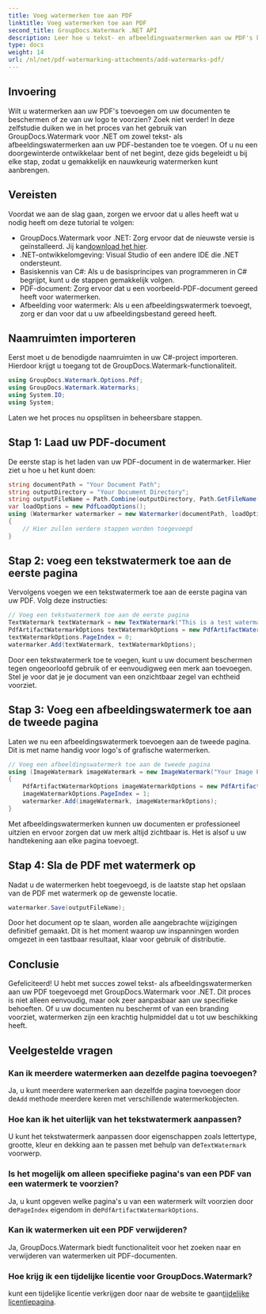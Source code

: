 ```yaml
---
title: Voeg watermerken toe aan PDF
linktitle: Voeg watermerken toe aan PDF
second_title: GroupDocs.Watermark .NET API
description: Leer hoe u tekst- en afbeeldingswatermerken aan uw PDF's kunt toevoegen met GroupDocs.Watermark voor .NET met onze uitgebreide stapsgewijze handleiding.
type: docs
weight: 14
url: /nl/net/pdf-watermarking-attachments/add-watermarks-pdf/
---
```

## Invoering
Wilt u watermerken aan uw PDF's toevoegen om uw documenten te beschermen of ze van uw logo te voorzien? Zoek niet verder! In deze zelfstudie duiken we in het proces van het gebruik van GroupDocs.Watermark voor .NET om zowel tekst- als afbeeldingswatermerken aan uw PDF-bestanden toe te voegen. Of u nu een doorgewinterde ontwikkelaar bent of net begint, deze gids begeleidt u bij elke stap, zodat u gemakkelijk en nauwkeurig watermerken kunt aanbrengen.
## Vereisten
Voordat we aan de slag gaan, zorgen we ervoor dat u alles heeft wat u nodig heeft om deze tutorial te volgen:
-  GroupDocs.Watermark voor .NET: Zorg ervoor dat de nieuwste versie is geïnstalleerd. Jij kan[download het hier](https://releases.groupdocs.com/Watermark/net/).
- .NET-ontwikkelomgeving: Visual Studio of een andere IDE die .NET ondersteunt.
- Basiskennis van C#: Als u de basisprincipes van programmeren in C# begrijpt, kunt u de stappen gemakkelijk volgen.
- PDF-document: Zorg ervoor dat u een voorbeeld-PDF-document gereed heeft voor watermerken.
- Afbeelding voor watermerk: Als u een afbeeldingswatermerk toevoegt, zorg er dan voor dat u uw afbeeldingsbestand gereed heeft.
## Naamruimten importeren
Eerst moet u de benodigde naamruimten in uw C#-project importeren. Hierdoor krijgt u toegang tot de GroupDocs.Watermark-functionaliteit.
```csharp
using GroupDocs.Watermark.Options.Pdf;
using GroupDocs.Watermark.Watermarks;
using System.IO;
using System;
```
Laten we het proces nu opsplitsen in beheersbare stappen.
## Stap 1: Laad uw PDF-document
De eerste stap is het laden van uw PDF-document in de watermarker. Hier ziet u hoe u het kunt doen:
```csharp
string documentPath = "Your Document Path";
string outputDirectory = "Your Document Directory";
string outputFileName = Path.Combine(outputDirectory, Path.GetFileName(documentPath));
var loadOptions = new PdfLoadOptions();
using (Watermarker watermarker = new Watermarker(documentPath, loadOptions))
{
    // Hier zullen verdere stappen worden toegevoegd
}
```
## Stap 2: voeg een tekstwatermerk toe aan de eerste pagina
Vervolgens voegen we een tekstwatermerk toe aan de eerste pagina van uw PDF. Volg deze instructies:
```csharp
// Voeg een tekstwatermerk toe aan de eerste pagina
TextWatermark textWatermark = new TextWatermark("This is a test watermark", new Font("Arial", 8));
PdfArtifactWatermarkOptions textWatermarkOptions = new PdfArtifactWatermarkOptions();
textWatermarkOptions.PageIndex = 0;
watermarker.Add(textWatermark, textWatermarkOptions);
```

Door een tekstwatermerk toe te voegen, kunt u uw document beschermen tegen ongeoorloofd gebruik of er eenvoudigweg een merk aan toevoegen. Stel je voor dat je je document van een onzichtbaar zegel van echtheid voorziet.
## Stap 3: Voeg een afbeeldingswatermerk toe aan de tweede pagina
Laten we nu een afbeeldingswatermerk toevoegen aan de tweede pagina. Dit is met name handig voor logo's of grafische watermerken.
```csharp
// Voeg een afbeeldingswatermerk toe aan de tweede pagina
using (ImageWatermark imageWatermark = new ImageWatermark("Your Image Path"))
{
    PdfArtifactWatermarkOptions imageWatermarkOptions = new PdfArtifactWatermarkOptions();
    imageWatermarkOptions.PageIndex = 1;
    watermarker.Add(imageWatermark, imageWatermarkOptions);
}
```

Met afbeeldingswatermerken kunnen uw documenten er professioneel uitzien en ervoor zorgen dat uw merk altijd zichtbaar is. Het is alsof u uw handtekening aan elke pagina toevoegt.
## Stap 4: Sla de PDF met watermerk op
Nadat u de watermerken hebt toegevoegd, is de laatste stap het opslaan van de PDF met watermerk op de gewenste locatie.
```csharp
watermarker.Save(outputFileName);
```
Door het document op te slaan, worden alle aangebrachte wijzigingen definitief gemaakt. Dit is het moment waarop uw inspanningen worden omgezet in een tastbaar resultaat, klaar voor gebruik of distributie.
## Conclusie
Gefeliciteerd! U hebt met succes zowel tekst- als afbeeldingswatermerken aan uw PDF toegevoegd met GroupDocs.Watermark voor .NET. Dit proces is niet alleen eenvoudig, maar ook zeer aanpasbaar aan uw specifieke behoeften. Of u uw documenten nu beschermt of van een branding voorziet, watermerken zijn een krachtig hulpmiddel dat u tot uw beschikking heeft.
## Veelgestelde vragen
### Kan ik meerdere watermerken aan dezelfde pagina toevoegen?
 Ja, u kunt meerdere watermerken aan dezelfde pagina toevoegen door de`Add` methode meerdere keren met verschillende watermerkobjecten.
### Hoe kan ik het uiterlijk van het tekstwatermerk aanpassen?
 U kunt het tekstwatermerk aanpassen door eigenschappen zoals lettertype, grootte, kleur en dekking aan te passen met behulp van de`TextWatermark` voorwerp.
### Is het mogelijk om alleen specifieke pagina's van een PDF van een watermerk te voorzien?
 Ja, u kunt opgeven welke pagina's u van een watermerk wilt voorzien door de`PageIndex` eigendom in de`PdfArtifactWatermarkOptions`.
### Kan ik watermerken uit een PDF verwijderen?
Ja, GroupDocs.Watermark biedt functionaliteit voor het zoeken naar en verwijderen van watermerken uit PDF-documenten.
### Hoe krijg ik een tijdelijke licentie voor GroupDocs.Watermark?
 kunt een tijdelijke licentie verkrijgen door naar de website te gaan[tijdelijke licentiepagina](https://purchase.groupdocs.com/temporary-license/).